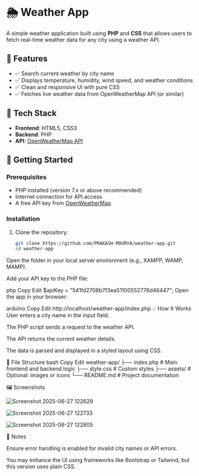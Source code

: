 # 🌦️ Weather App

A simple weather application built using **PHP** and **CSS** that allows users to fetch real-time weather data for any city using a weather API.

## 📌 Features

- ✅ Search current weather by city name
- ✅ Displays temperature, humidity, wind speed, and weather conditions
- ✅ Clean and responsive UI with pure CSS
- ✅ Fetches live weather data from OpenWeatherMap API (or similar)

## 🧰 Tech Stack

- **Frontend**: HTML5, CSS3
- **Backend**: PHP
- **API**: [OpenWeatherMap API](https://openweathermap.org/api)

## 🚀 Getting Started

### Prerequisites

- PHP installed (version 7.x or above recommended)
- Internet connection for API access
- A free API key from [OpenWeatherMap](https://openweathermap.org/)

### Installation

1. Clone the repository:
   ```bash
   git clone https://github.com/PRAKASH-MOURYA/weather-app.git
   cd weather-app
Open the folder in your local server environment (e.g., XAMPP, WAMP, MAMP).

Add your API key to the PHP file:

php
Copy
Edit
$apiKey = "541fd2708b7f3ea51100552776d46447";
Open the app in your browser:

arduino
Copy
Edit
http://localhost/weather-app/index.php
💡 How It Works
User enters a city name in the input field.

The PHP script sends a request to the weather API.

The API returns the current weather details.

The data is parsed and displayed in a styled layout using CSS.

📁 File Structure
bash
Copy
Edit
weather-app/
├── index.php         # Main frontend and backend logic
├── style.css         # Custom styles
├── assets/           # Optional: images or icons
└── README.md         # Project documentation

🖼️ Screenshots


![Screenshot 2025-06-27 122629](https://github.com/user-attachments/assets/caeca0c2-09f3-40d6-9eb0-428373925f16)

![Screenshot 2025-06-27 122733](https://github.com/user-attachments/assets/be57764e-ad46-4765-b3ac-554b63034373)

![Screenshot 2025-06-27 122805](https://github.com/user-attachments/assets/e4ff0027-ec95-4c6f-a80f-a878d9c73f18)

📌 Notes

Ensure error handling is enabled for invalid city names or API errors.

You may enhance the UI using frameworks like Bootstrap or Tailwind, but this version uses plain CSS.
